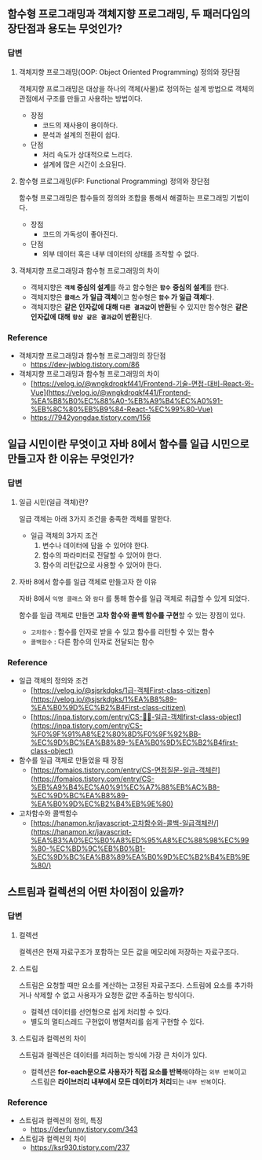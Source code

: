 ## 함수형 프로그래밍과 객체지향 프로그래밍, 두 패러다임의 장단점과 용도는 무엇인가?
    
### 답변

1. 객체지향 프로그래밍(OOP: Object Oriented Programming) 정의와 장단점

    객체지향 프로그래밍은 대상을 하나의 객체(사물)로 정의하는 설계 방법으로 객체의 관점에서 구조를 만들고 사용하는 방법이다.

    - 장점
        - 코드의 재사용이 용이하다.
        - 분석과 설계의 전환이 쉽다.
    - 단점
        - 처리 속도가 상대적으로 느리다.
        - 설계에 많은 시간이 소요된다.
2. 함수형 프로그래밍(FP: Functional Programming) 정의와 장단점

    함수형 프로그래밍은 함수들의 정의와 조합을 통해서 해결하는 프로그래밍 기법이다.

    - 장점
        - 코드의 가독성이 좋아진다.
    - 단점
        - 외부 데이터 혹은 내부 데이터의 상태를 조작할 수 없다.
3. 객체지향 프로그래밍과 함수형 프로그래밍의 차이
    - 객체지향은 **`객체` 중심의 설계**를 하고 함수형은 **`함수`** **중심의 설계**를 한다.
    - 객체지향은 **`클래스` 가 일급 객체**이고 함수형은 **`함수` 가 일급 객체**다.
    - 객체지향은 **같은 인자값에 대해 `다른 결과값`이 반환**될 수 있지만 함수형은 **같은 인자값에 대해** **`항상 같은 결과값`이 반환**된다.

### Reference

- 객체지향 프로그래밍과 함수형 프로그래밍의 장단점
    - https://dev-jwblog.tistory.com/86
- 객체지향 프로그래밍과 함수형 프로그래밍의 차이
    - [https://velog.io/@wngkdroqkf441/Frontend-기술-면접-대비-React-와-Vue](https://velog.io/@wngkdroqkf441/Frontend-%EA%B8%B0%EC%88%A0-%EB%A9%B4%EC%A0%91-%EB%8C%80%EB%B9%84-React-%EC%99%80-Vue)
    - https://7942yongdae.tistory.com/156
## 일급 시민이란 무엇이고 자바 8에서 함수를 일급 시민으로 만들고자 한 이유는 무엇인가?
    
### 답변

1. 일급 시민(일급 객체)란?

    일급 객체는 아래 3가지 조건을 충족한 객체를 말한다.

    - 일급 객체의 3가지 조건
        1. 변수나 데이터에 담을 수 있어야 한다.
        2. 함수의 파라미터로 전달할 수 있어야 한다.
        3. 함수의 리턴값으로 사용할 수 있어야 한다.

2. 자바 8에서 함수를 일급 객체로 만들고자 한 이유

    자바 8에서 `익명 클래스` 와 `람다` 를 통해 함수를 일급 객체로 취급할 수 있게 되었다.

    함수를 일급 객체로 만들면 **고차 함수와 콜백 함수를 구현**할 수 있는 장점이 있다.

    - `고차함수` : 함수를 인자로 받을 수 있고 함수를 리턴할 수 있는 함수
    - `콜백함수` : 다른 함수의 인자로 전달되는 함수

### Reference

- 일급 객체의 정의와 조건
    - [https://velog.io/@sjsrkdgks/1급-객체First-class-citizen](https://velog.io/@sjsrkdgks/1%EA%B8%89-%EA%B0%9D%EC%B2%B4First-class-citizen)
    - [https://inpa.tistory.com/entry/CS-👨‍💻-일급-객체first-class-object](https://inpa.tistory.com/entry/CS-%F0%9F%91%A8%E2%80%8D%F0%9F%92%BB-%EC%9D%BC%EA%B8%89-%EA%B0%9D%EC%B2%B4first-class-object)
- 함수를 일급 객체로 만들었을 때 장점
    - [https://fomaios.tistory.com/entry/CS-면접질문-일급-객체란](https://fomaios.tistory.com/entry/CS-%EB%A9%B4%EC%A0%91%EC%A7%88%EB%AC%B8-%EC%9D%BC%EA%B8%89-%EA%B0%9D%EC%B2%B4%EB%9E%80)
- 고차함수와 콜백함수
    - [https://hanamon.kr/javascript-고차함수와-콜백-일급객체란/](https://hanamon.kr/javascript-%EA%B3%A0%EC%B0%A8%ED%95%A8%EC%88%98%EC%99%80-%EC%BD%9C%EB%B0%B1-%EC%9D%BC%EA%B8%89%EA%B0%9D%EC%B2%B4%EB%9E%80/)
## 스트림과 컬렉션의 어떤 차이점이 있을까?
    
### 답변

1. 컬렉션

    컬렉션은 현재 자료구조가 포함하는 모든 값을 메모리에 저장하는 자료구조다.

2. 스트림

    스트림은 요청할 때만 요소를 계산하는 고정된 자료구조다. 스트림에 요소를 추가하거나 삭제할 수 없고 사용자가 요청한 값만 추출하는 방식이다.

    - 컬렉션 데이터를 선언형으로 쉽게 처리할 수 있다.
    - 별도의 멀티스레드 구현없이 병렬처리를 쉽게 구현할 수 있다.
3. 스트림과 컬렉션의 차이

    스트림과 컬렉션은 데이터를 처리하는 방식에 가장 큰 차이가 있다.

    - 컬렉션은 **for-each문으로 사용자가 직접 요소를 반복**해야하는 `외부 반복`이고 스트림은 **라이브러리 내부에서 모든 데이터가 처리**되는 `내부 반복`이다.

### Reference

- 스트림과 컬렉션의 정의, 특징
    - https://devfunny.tistory.com/343
- 스트림과 컬렉션의 차이
    - https://ksr930.tistory.com/237
